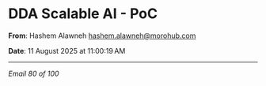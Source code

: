 # DDA Scalable AI - PoC

**From**: Hashem Alawneh <hashem.alawneh@morohub.com>

**Date**: 11 August 2025 at 11:00:19 AM

---

*Email 80 of 100*
